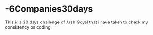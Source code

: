 # -6Companies30days

This is a 30 days challenge of Arsh Goyal that i have taken to check my consistency on coding.
